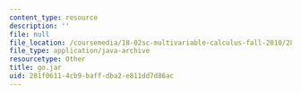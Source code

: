 ```yaml
---
content_type: resource
description: ''
file: null
file_location: /coursemedia/18-02sc-multivariable-calculus-fall-2010/281f06114cb9baffdba2e811dd7d86ac_go.jar
file_type: application/java-archive
resourcetype: Other
title: go.jar
uid: 281f0611-4cb9-baff-dba2-e811dd7d86ac
---
```

